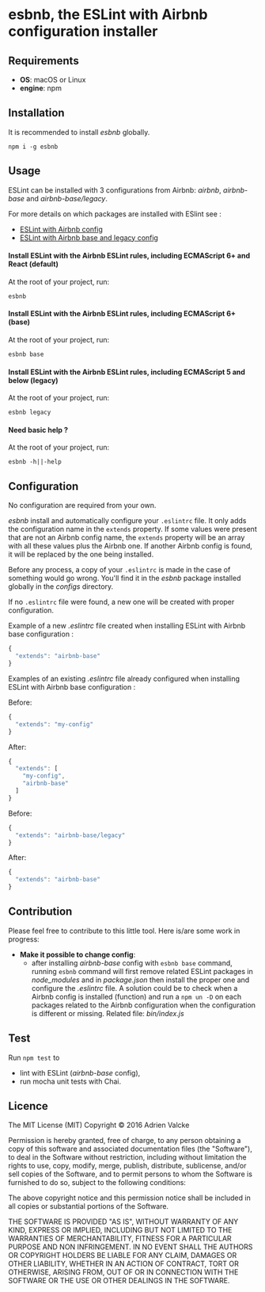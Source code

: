 # esbnb, the ESLint with Airbnb configuration installer

## Requirements

- **OS**: macOS or Linux
- **engine**: npm

## Installation

It is recommended to install *esbnb* globally.

`npm i -g esbnb`

## Usage

ESLint can be installed with 3 configurations from Airbnb: *airbnb*, *airbnb-base* and *airbnb-base/legacy*.

For more details on which packages are installed with ESlint see :
- [ESLint with Airbnb config](https://www.npmjs.com/package/eslint-config-airbnb)
- [ESLint with Airbnb base and legacy config](https://www.npmjs.com/package/eslint-config-airbnb-base)

#### Install ESLint with the Airbnb ESLint rules, including ECMAScript 6+ and React (default)

At the root of your project, run:

`esbnb`

#### Install ESLint with the Airbnb ESLint rules, including ECMAScript 6+ (base)

At the root of your project, run:

`esbnb base`

#### Install ESLint with the Airbnb ESLint rules, including ECMAScript 5 and below (legacy)

At the root of your project, run:

`esbnb legacy`

#### Need basic help ?

At the root of your project, run:

`esbnb -h||-help`


## Configuration

No configuration are required from your own.

*esbnb* install and automatically configure your `.eslintrc` file. It only adds the configuration name in the `extends` property. If some values were present that are not an Airbnb config name, the `extends` property will be an array with all these values plus the Airbnb one. If another Airbnb config is found, it will be replaced by the one being installed.

Before any process, a copy of your `.eslintrc` is made in the case of something would go wrong. You'll find it in the *esbnb* package installed globally in the *configs* directory.

If no `.eslintrc` file were found, a new one will be created with proper configuration.

Example of a new *.eslintrc* file created when installing ESLint with Airbnb base configuration :
```javascript
{
  "extends": "airbnb-base"
}
```

Examples of an existing *.eslintrc* file already configured when installing ESLint with Airbnb base configuration :

Before:
```javascript
{
  "extends": "my-config"
}
```

After:
```javascript
{
  "extends": [
    "my-config",
    "airbnb-base"
  ]
}
```

Before:
```javascript
{
  "extends": "airbnb-base/legacy"
}
```

After:
```javascript
{
  "extends": "airbnb-base"
}
```

## Contribution

Please feel free to contribute to this little tool. Here is/are some work in progress:

- **Make it possible to change config**:
  - after installing *airbnb-base* config with `esbnb base` command, running `esbnb` command will first remove related ESLint packages in *node_modules* and in *package.json* then install the proper one and configure the *.eslintrc* file. A solution could be to check when a Airbnb config is installed (function) and run a `npm un -D` on each packages related to the Airbnb configuration when the configuration is different or missing. Related file: *bin/index.js*

## Test

Run `npm test` to
- lint with ESLint (*airbnb-base* config),
- run mocha unit tests with Chai.

## Licence

The MIT License (MIT) Copyright © 2016 Adrien Valcke

Permission is hereby granted, free of charge, to any person obtaining a copy of this software and associated documentation files (the "Software"), to deal in the Software without restriction, including without limitation the rights to use, copy, modify, merge, publish, distribute, sublicense, and/or sell copies of the Software, and to permit persons to whom the Software is furnished to do so, subject to the following conditions:

The above copyright notice and this permission notice shall be included in all copies or substantial portions of the Software.

THE SOFTWARE IS PROVIDED "AS IS", WITHOUT WARRANTY OF ANY KIND, EXPRESS OR IMPLIED, INCLUDING BUT NOT LIMITED TO THE WARRANTIES OF MERCHANTABILITY, FITNESS FOR A PARTICULAR PURPOSE AND NON INFRINGEMENT. IN NO EVENT SHALL THE AUTHORS OR COPYRIGHT HOLDERS BE LIABLE FOR ANY CLAIM, DAMAGES OR OTHER LIABILITY, WHETHER IN AN ACTION OF CONTRACT, TORT OR OTHERWISE, ARISING FROM, OUT OF OR IN CONNECTION WITH THE SOFTWARE OR THE USE OR OTHER DEALINGS IN THE SOFTWARE.
